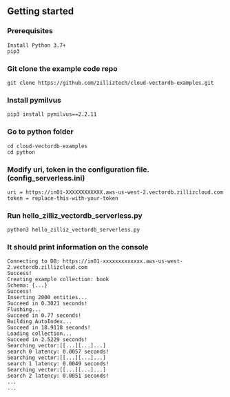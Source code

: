 ## Getting started

### Prerequisites
    Install Python 3.7+
    pip3


### Git clone the example code repo
    git clone https://github.com/zilliztech/cloud-vectordb-examples.git

### Install pymilvus
    pip3 install pymilvus==2.2.11

### Go to python folder
    cd cloud-vectordb-examples
    cd python

### Modify uri, token in the configuration file.(config_serverless.ini)
    uri = https://in01-XXXXXXXXXXXX.aws-us-west-2.vectordb.zillizcloud.com
    token = replace-this-with-your-token

### Run hello_zilliz_vectordb_serverless.py
    python3 hello_zilliz_vectordb_serverless.py

### It should print information on the console
    Connecting to DB: https://in01-xxxxxxxxxxxxx.aws-us-west-2.vectordb.zillizcloud.com
    Success!
    Creating example collection: book
    Schema: {...}
    Success!
    Inserting 2000 entities... 
    Succeed in 0.3021 seconds!
    Flushing...
    Succeed in 0.77 seconds!
    Building AutoIndex...
    Succeed in 18.9118 seconds!
    Loading collection...
    Succeed in 2.5229 seconds!
    Searching vector:[[...][...]...]
    search 0 latency: 0.0057 seconds!
    Searching vector:[[...][...]...]
    search 1 latency: 0.0049 seconds!
    Searching vector:[[...][...]...]
    search 2 latency: 0.0051 seconds!
    ...
    ...
    
